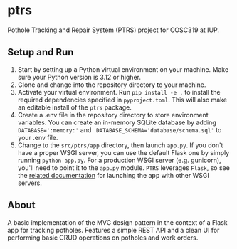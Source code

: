 # ptrs
Pothole Tracking and Repair System (PTRS) project for COSC319 at IUP.

## Setup and Run
1. Start by setting up a Python virtual environment on your machine. Make sure your Python version is 3.12 or higher.
2. Clone and change into the repository directory to your machine.
3. Activate your virtual environment. Run `pip install -e .` to install the required dependencies specified in `pyproject.toml`. This will also make an editable install of the `ptrs` package.
4. Create a .env file in the repository directory to store environment variables. You can create an in-memory SQLite database by adding `DATABASE=':memory:'` and ` DATABASE_SCHEMA='database/schema.sql'` to your .env file.
5. Change to the `src/ptrs/app` directory, then launch `app.py`. If you don't have a proper WSGI server, you can use the default Flask one by simply running `python app.py`. For a production WSGI server (e.g. gunicorn), you'll need to point it to the `app.py` module. `PTRS` leverages `Flask`, so see the [related documentation](https://flask.palletsprojects.com/en/stable/deploying/) for launching the app with other WSGI servers.

## About
A basic implementation of the MVC design pattern in the context of a Flask app for tracking potholes. Features a simple REST API and a clean UI for performing basic CRUD operations on potholes and work orders.
